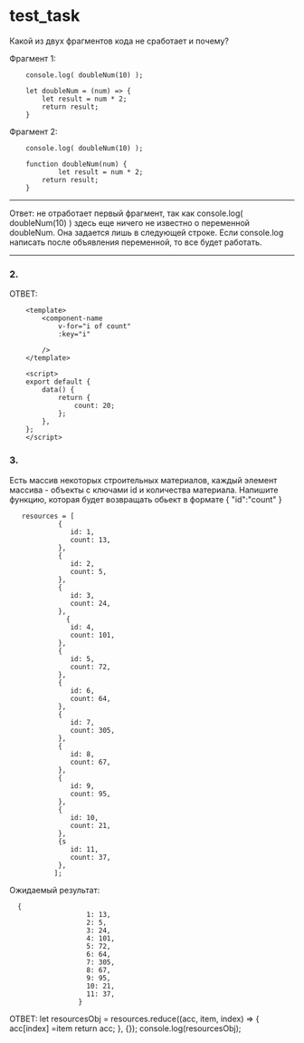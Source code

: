 # test_task
Какой из двух фрагментов кода не сработает и почему?
  
Фрагмент 1:
```	
	console.log( doubleNum(10) );

	let doubleNum = (num) => {
		let result = num * 2;
		return result;
	}
```  

Фрагмент 2:
```
	console.log( doubleNum(10) );

	function doubleNum(num) {
    		let result = num * 2;
		return result;
	}
```  
____________________________________________
Ответ: не отработает первый фрагмент, так как console.log( doubleNum(10) ) здесь еще ничего не известно о переменной doubleNum. Она задается лишь в следующей строке. Если console.log написать после объявления переменной, то все будет работать.
____________________________________________
### 2. 
ОТВЕТ:
```
	<template>
		<component-name
			v-for="i of count" 
			:key="i"

		/>
	</template>

	<script>
	export default {
		data() {
			return {
				count: 20;
			};
		},
	};
	</script>  
```  

### 3.  
Есть массив некоторых строительных материалов, каждый элемент массива - объекты с ключами id и количества материала. Напишите функцию, которая будет возвращать oбьект в формате { "id":"count" }

```
   resources = [
			{
			   id: 1,
			   count: 13,
   			},
			{
			   id: 2,
			   count: 5,
   			}, 
			{
			   id: 3,
			   count: 24,
   			},
		      {
			   id: 4,
			   count: 101,
   			}, 
			{
			   id: 5,
			   count: 72,
   			}, 
			{
			   id: 6,
			   count: 64,
   			}, 
			{
			   id: 7,
			   count: 305,
   			}, 
			{
			   id: 8,
			   count: 67,
   			}, 
			{
			   id: 9,
			   count: 95,
   			}, 
			{
			   id: 10,
			   count: 21,
   			}, 
			{s
			   id: 11,
			   count: 37,
   			},
		   ];
```  

Ожидаемый результат: 

```
  {
				   1: 13,
				   2: 5,
				   3: 24,
				   4: 101,
				   5: 72,
				   6: 64,
				   7: 305,
				   8: 67,
				   9: 95,
				   10: 21,
				   11: 37,
			     }
```  
ОТВЕТ:
let resourcesObj = resources.reduce((acc, item, index) => {
    acc[index] =item
    return acc;
    }, {});
    console.log(resourcesObj);
